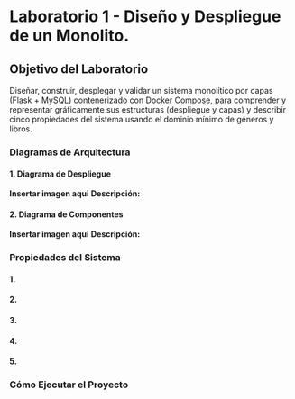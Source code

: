 # Laboratorio 1 - Diseño y Despliegue de un Monolito.

## Objetivo del Laboratorio

Diseñar, construir, desplegar y validar un sistema monolítico por capas (Flask + MySQL) contenerizado con Docker Compose, para comprender y representar gráficamente sus estructuras (despliegue y capas) y describir cinco propiedades del sistema usando el dominio mínimo de géneros y libros.

### Diagramas de Arquitectura

#### 1. **Diagrama de Despliegue** 

**Insertar imagen aqui** 
**Descripción:**


#### 2. **Diagrama de Componentes**
**Insertar imagen aqui** 
**Descripción:**


### Propiedades del Sistema

#### 1.
#### 2.
#### 3.
#### 4.
#### 5.

### Cómo Ejecutar el Proyecto